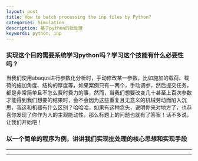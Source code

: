 ```yaml
---
layout: post
title: How to batch processing the inp files by Python?
categories: Simulation
description: 基于python的批处理
keywords: python, inp
---
```

### 实现这个目的需要系统学习python吗？学习这个技能有什么必要性吗？
当我们使用abaqus进行参数化分析时，手动修改某一参数，比如施加的载荷、载荷的施加角度、结构的厚度等，如果案例只有一两个，手动调参，然后提交任务，都是非常简单且不怎么费时费力的事，然而，当我们想要改变几十甚至上百次参数才能得到我们想要的结果时，会不会因为这些重复且无意义的机械劳动而陷入沉思，我这和机器有什么区别？哈哈哈，如果有这种念头，说明你来对地方了，也恭喜你发现了你作为人的主观能动性，那么标题上的问题也就有了答案！话不多说，让我们开始吧！
### 以一个简单的程序为例，讲讲我们实现批处理的核心思想和实现手段
---

---
